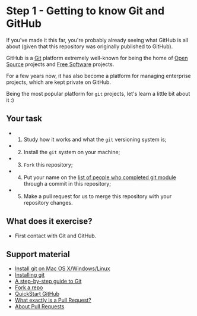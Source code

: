 # Step 1 - Getting to know Git and GitHub

If you've made it this far, you're probably already seeing what GitHub is all about (given that this repository was originally published to GitHub).

GitHub is a [Git](https://en.wikipedia.org/wiki/Git) platform extremely well-known for being the home of [Open Source](https://opensource.com/resources/what-open-source) projects and [Free Software](https://en.wikipedia.org/wiki/Free_software) projects.

For a few years now, it has also become a platform for managing enterprise projects, which are kept private on GitHub.

Being the most popular platform for `git` projects, let's learn a little bit about it :)

## Your task

- 1. Study how it works and what the `git` versioning system is;
- 2. Install the `git` system on your machine;
- 3. `Fork` this repository;
- 4. Put your name on the [list of people who completed git module](https://github.com/dasiusp/fundamentals/blob/master/git/completed.md) through a commit in this repository;
- 5. Make a pull request for us to merge this repository with your repository changes.

## What does it exercise?

- First contact with Git and GitHub.

## Support material

- [Install git on Mac OS X/Windows/Linux](https://www.atlassian.com/git/tutorials/install-git)
- [Installing git](https://git-scm.com/book/en/v2/Getting-Started-Installing-Git)
- [A step-by-step guide to Git](https://opensource.com/article/18/1/step-step-guide-git)
- [Fork a repo](https://help.github.com/en/github/getting-started-with-github/fork-a-repo)
- [QuickStart GitHub](https://help.github.com/en/github/getting-started-with-github/quickstart)
- [What exactly is a Pull Request?](https://opensource.stackexchange.com/questions/352/what-exactly-is-a-pull-request)
- [About Pull Requests](https://help.github.com/en/github/collaborating-with-issues-and-pull-requests/about-pull-requests)
